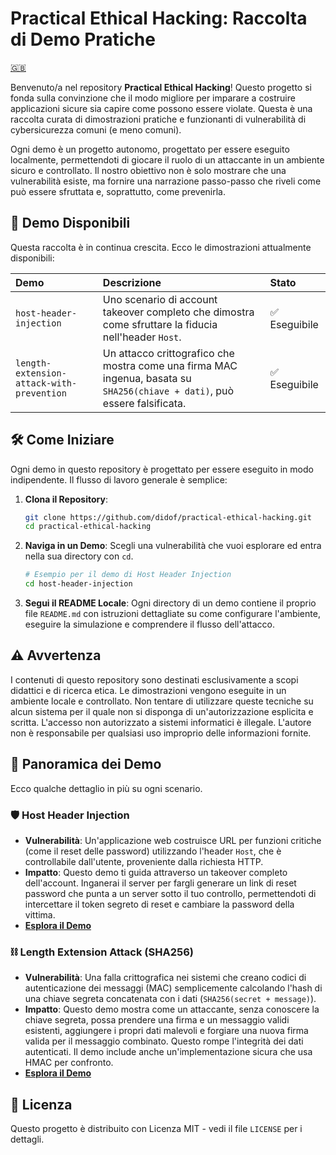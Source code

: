# Practical Ethical Hacking: Raccolta di Demo Pratiche

[🇬🇧](/README.md)

Benvenuto/a nel repository **Practical Ethical Hacking**\! Questo progetto si fonda sulla convinzione che il modo migliore per imparare a costruire applicazioni sicure sia capire come possono essere violate. Questa è una raccolta curata di dimostrazioni pratiche e funzionanti di vulnerabilità di cybersicurezza comuni (e meno comuni).

Ogni demo è un progetto autonomo, progettato per essere eseguito localmente, permettendoti di giocare il ruolo di un attaccante in un ambiente sicuro e controllato. Il nostro obiettivo non è solo mostrare che una vulnerabilità esiste, ma fornire una narrazione passo-passo che riveli come può essere sfruttata e, soprattutto, come prevenirla.

## 🚀 Demo Disponibili

Questa raccolta è in continua crescita. Ecco le dimostrazioni attualmente disponibili:

| Demo                                                       | Descrizione                                                                                                      | Stato      |
| :--------------------------------------------------------- | :--------------------------------------------------------------------------------------------------------------- | :--------- |
| `host-header-injection`                                    | Uno scenario di account takeover completo che dimostra come sfruttare la fiducia nell'header `Host`.              | ✅ Eseguibile |
| `length-extension-attack-with-prevention`                  | Un attacco crittografico che mostra come una firma MAC ingenua, basata su `SHA256(chiave + dati)`, può essere falsificata. | ✅ Eseguibile |

## 🛠️ Come Iniziare

Ogni demo in questo repository è progettato per essere eseguito in modo indipendente. Il flusso di lavoro generale è semplice:

1.  **Clona il Repository**:

    ```bash
    git clone https://github.com/didof/practical-ethical-hacking.git
    cd practical-ethical-hacking
    ```

2.  **Naviga in un Demo**:
    Scegli una vulnerabilità che vuoi esplorare ed entra nella sua directory con `cd`.

    ```bash
    # Esempio per il demo di Host Header Injection
    cd host-header-injection
    ```

3.  **Segui il README Locale**:
    Ogni directory di un demo contiene il proprio file `README.md` con istruzioni dettagliate su come configurare l'ambiente, eseguire la simulazione e comprendere il flusso dell'attacco.

## ⚠️ Avvertenza

I contenuti di questo repository sono destinati esclusivamente a scopi didattici e di ricerca etica. Le dimostrazioni vengono eseguite in un ambiente locale e controllato. Non tentare di utilizzare queste tecniche su alcun sistema per il quale non si disponga di un'autorizzazione esplicita e scritta. L'accesso non autorizzato a sistemi informatici è illegale. L'autore non è responsabile per qualsiasi uso improprio delle informazioni fornite.

## 🔬 Panoramica dei Demo

Ecco qualche dettaglio in più su ogni scenario.

### 🛡️ Host Header Injection

  * **Vulnerabilità**: Un'applicazione web costruisce URL per funzioni critiche (come il reset delle password) utilizzando l'header `Host`, che è controllabile dall'utente, proveniente dalla richiesta HTTP.
  * **Impatto**: Questo demo ti guida attraverso un takeover completo dell'account. Inganerai il server per fargli generare un link di reset password che punta a un server sotto il tuo controllo, permettendoti di intercettare il token segreto di reset e cambiare la password della vittima.
  * **[Esplora il Demo](/host-header-injection/)**

### ⛓️ Length Extension Attack (SHA256)

  * **Vulnerabilità**: Una falla crittografica nei sistemi che creano codici di autenticazione dei messaggi (MAC) semplicemente calcolando l'hash di una chiave segreta concatenata con i dati (`SHA256(secret + message)`).
  * **Impatto**: Questo demo mostra come un attaccante, senza conoscere la chiave segreta, possa prendere una firma e un messaggio validi esistenti, aggiungere i propri dati malevoli e forgiare una nuova firma valida per il messaggio combinato. Questo rompe l'integrità dei dati autenticati. Il demo include anche un'implementazione sicura che usa HMAC per confronto.
  * **[Esplora il Demo](/length-extension-attack-with-prevention/)**

## 📄 Licenza

Questo progetto è distribuito con Licenza MIT - vedi il file `LICENSE` per i dettagli.